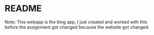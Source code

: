 # README

Note: This webapp is the blog app, I just created and worked with this before the assignment got changed because the website got changed.
